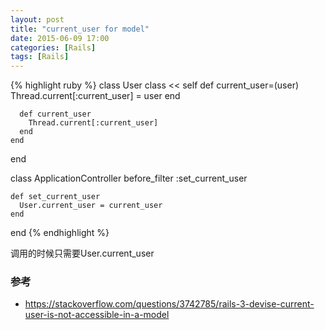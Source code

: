 ```yaml
---
layout: post
title: "current_user for model"
date: 2015-06-09 17:00
categories: [Rails]
tags: [Rails]
---
```


{% highlight ruby %}
  class User
    class << self
      def current_user=(user)
        Thread.current[:current_user] = user
      end
  
      def current_user
        Thread.current[:current_user]
      end
    end
  end
  
  class ApplicationController
    before_filter :set_current_user
  
    def set_current_user
      User.current_user = current_user
    end
  end
{% endhighlight %}

调用的时候只需要User.current_user

### 参考
* https://stackoverflow.com/questions/3742785/rails-3-devise-current-user-is-not-accessible-in-a-model
